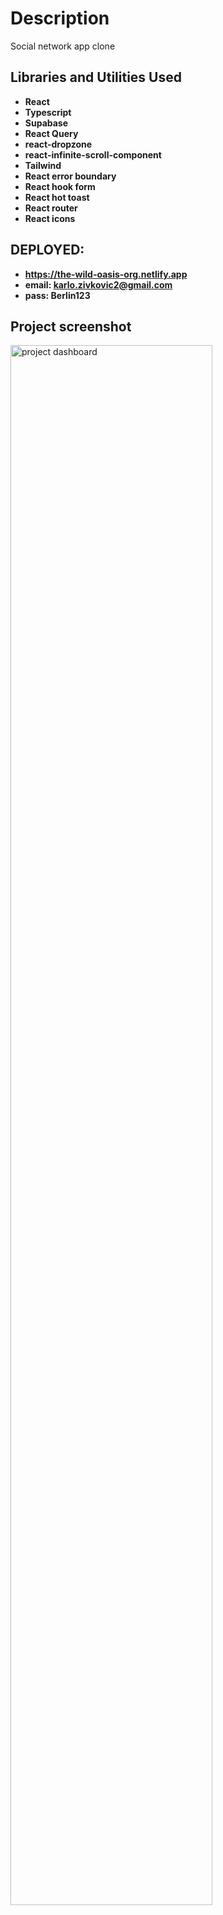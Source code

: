 <h1>Description</h1>
Social network app clone

<br />

<h2>Libraries and Utilities Used</h2>

- <b>React</b>
- <b>Typescript</b>
- <b>Supabase</b>
- <b>React Query</b>
- <b>react-dropzone</b>
- <b>react-infinite-scroll-component</b>
- <b>Tailwind</b>
- <b>React error boundary</b>
- <b>React hook form</b>
- <b>React hot toast</b>
- <b>React router</b>
- <b>React icons</b>

<h2>DEPLOYED:</h2>

- <b>https://the-wild-oasis-org.netlify.app</b> 
- <b>email: karlo.zivkovic2@gmail.com</b>
- <b>pass: Berlin123</b>

<h2>Project screenshot</h2>

<img src="https://i.imgur.com/AlR61X4.png" height="80%" width="80%" alt="project dashboard"/>
